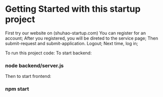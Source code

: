 # Getting Started with this startup project

First try our website on (shuhao-startup.com)
You can register for an account;
After you registered, you will be direted to the service page;
Then submit-request and submit-application.
Logout;
Next time, log in;

To run this project code:
To start backend:
### node backend/server.js
Then to start frontend:
### npm start
